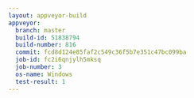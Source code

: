 ```yaml
---
layout: appveyor-build
appveyor:
  branch: master
  build-id: 51838794
  build-number: 816
  commit: fcd8d124e85faf2c549c36f5b7e351c47bc099ba
  job-id: fc2i6qnjylh5mksq
  job-number: 3
  os-name: Windows
  test-result: 1
---
```

